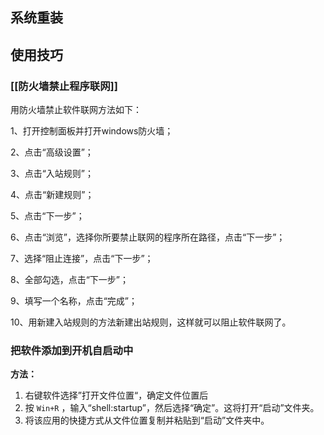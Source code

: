 ## 系统重装



## 使用技巧
### [[防火墙禁止程序联网]]

用防火墙禁止软件联网方法如下：  
  
1、打开控制面板并打开windows防火墙；  
  
2、点击“高级设置”；  
  
3、点击“入站规则”；  
  
4、点击“新建规则”；  
  
5、点击“下一步”；  
  
6、点击“浏览”，选择你所要禁止联网的程序所在路径，点击“下一步”；  
  
7、选择“阻止连接”，点击“下一步”；  
  
8、全部勾选，点击“下一步”；  
  
9、填写一个名称，点击“完成”；  
  
10、用新建入站规则的方法新建出站规则，这样就可以阻止软件联网了。

### 把软件添加到开机自启动中

**方法：**

1. 右键软件选择”打开文件位置“，确定文件位置后
2. 按 `Win+R` ，输入“shell:startup”，然后选择“确定”。这将打开“启动”文件夹。
3. 将该应用的快捷方式从文件位置复制并粘贴到“启动”文件夹中。